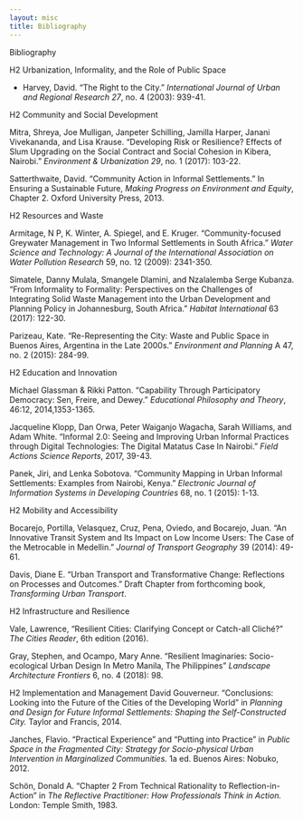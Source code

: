 ```yaml
---
layout: misc
title: Bibliography
---
```


Bibliography

 H2 Urbanization, Informality, and the Role of Public Space

 * Harvey, David. “The Right to the City.” _International Journal of Urban and Regional Research 27_, no. 4 (2003): 939-41.

H2 Community and Social Development

Mitra, Shreya, Joe Mulligan, Janpeter Schilling, Jamilla Harper, Janani Vivekananda, and Lisa Krause. “Developing Risk or Resilience? Effects of Slum Upgrading on the Social Contract and Social Cohesion in Kibera, Nairobi.” _Environment & Urbanization 29_, no. 1 (2017): 103-22.

Satterthwaite, David. “Community Action in Informal Settlements.” In Ensuring a Sustainable Future, _Making Progress on Environment and Equity_, Chapter 2. Oxford University Press, 2013.

H2 Resources and Waste

Armitage, N P, K. Winter, A. Spiegel, and E. Kruger. “Community-focused Greywater Management in Two Informal Settlements in South Africa.” _Water Science and Technology: A Journal of the International Association on Water Pollution Research_ 59, no. 12 (2009): 2341-350.

Simatele, Danny Mulala, Smangele Dlamini, and Nzalalemba Serge Kubanza. “From Informality to Formality: Perspectives on the Challenges of Integrating Solid Waste Management into the Urban Development and Planning Policy in Johannesburg, South Africa.” _Habitat International_ 63 (2017): 122-30.

Parizeau, Kate. “Re-Representing the City: Waste and Public Space in Buenos Aires, Argentina in the Late 2000s.” _Environment and Planning_ A 47, no. 2 (2015): 284-99.

H2 Education and Innovation

Michael Glassman & Rikki Patton. “Capability Through Participatory Democracy: Sen, Freire, and Dewey.” _Educational Philosophy and Theory_, 46:12, 2014,1353-1365.

Jacqueline Klopp, Dan Orwa, Peter Waiganjo Wagacha, Sarah Williams, and Adam White. “Informal 2.0: Seeing and Improving Urban Informal Practices through Digital Technologies: The Digital Matatus Case In Nairobi.” _Field Actions Science Reports_, 2017, 39-43.

Panek, Jiri, and Lenka Sobotova. “Community Mapping in Urban Informal Settlements: Examples from Nairobi, Kenya.” _Electronic Journal of Information Systems in Developing Countries_ 68, no. 1 (2015): 1-13.

H2 Mobility and Accessibility

Bocarejo, Portilla, Velasquez, Cruz, Pena, Oviedo, and Bocarejo, Juan. “An Innovative Transit System and Its Impact on Low Income Users: The Case of the Metrocable in Medellin.” _Journal of Transport Geography_ 39 (2014): 49-61.

Davis, Diane E. “Urban Transport and Transformative Change: Reflections on Processes and Outcomes.” Draft Chapter from forthcoming book, _Transforming Urban Transport_.

H2 Infrastructure and Resilience

Vale, Lawrence, “Resilient Cities: Clarifying Concept or Catch-all Cliché?” _The Cities Reader_, 6th edition (2016).

Gray, Stephen, and Ocampo, Mary Anne. “Resilient Imaginaries: Socio-ecological Urban Design In Metro Manila, The Philippines” _Landscape Architecture Frontiers_ 6, no. 4 (2018): 98.

H2 Implementation and Management
David Gouverneur. “Conclusions: Looking into the Future of the Cities of the Developing World” in _Planning and Design for Future Informal Settlements: Shaping the Self-Constructed City._ Taylor and Francis, 2014.

Janches, Flavio. “Practical Experience” and “Putting into Practice” in _Public Space in the Fragmented City: Strategy for Socio-physical Urban Intervention in Marginalized Communities._ 1a ed. Buenos Aires: Nobuko, 2012.

Schön, Donald A. “Chapter 2 From Technical Rationality to Reflection-in-Action” in _The Reflective Practitioner: How Professionals Think in Action._ London: Temple Smith, 1983.
